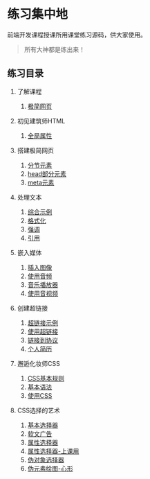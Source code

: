 # 练习集中地
前端开发课程授课所用课堂练习源码，供大家使用。

> 所有大神都是练出来！

## 练习目录

1. 了解课程
	1. [极简网页](//zptcsoft.github.io/h/01/index.html)
2. 初见建筑师HTML
	1. [全局属性](//zptcsoft.github.io/h/02/global%20attributes.html)
3. 搭建极简网页
   1. [分节元素](//zptcsoft.github.io/h/03/blog.html)
   2. [head部分元素](//zptcsoft.github.io/h/03/test.html)
   3. [meta元素](//zptcsoft.github.io/h/03/meta.html)
4. 处理文本
   1. [综合示例](//zptcsoft.github.io/h/04/test.html)
   3. [格式化](//zptcsoft.github.io/h/04/format.html)
   4. [强调](//zptcsoft.github.io/h/04/em.html)
   5. [引用](//zptcsoft.github.io/h/04/cite.html)
5. 嵌入媒体
   1. [插入图像](//zptcsoft.github.io/h/05/img.html)
   2. [使用音频](//zptcsoft.github.io/h/05/audio.html)
   2. [音乐播放器](//zptcsoft.github.io/h/05/audio2.html)
   3. [使用音视频](//zptcsoft.github.io/h/05/samp.html)
6. 创建超链接
   1. [超链接示例](//zptcsoft.github.io/h/06/01.html)
   2. [使用超链接](//zptcsoft.github.io/h/06/02.html)
   3. [链接到协议](//zptcsoft.github.io/h/06/mobile.html)
   4. [个人简历](//zptcsoft.github.io/h/06/person.html)

7. 邂逅化妆师CSS
   1. [CSS基本规则](//zptcsoft.github.io/h/07/rule.html)
   2. [基本语法](//zptcsoft.github.io/h/07/samp.html)
   3. [使用CSS](//zptcsoft.github.io/h/07/use.html)
8. CSS选择的艺术
   1. [基本选择器](//zptcsoft.github.io/h/08/simple.html)
   2. [软文广告](//zptcsoft.github.io/h/08/ad.html)
   3. [属性选择器](//zptcsoft.github.io/h/08/attr.html)
   4. [属性选择器-上课用](//zptcsoft.github.io/h/08/test.html)
   5. [伪对象选择器](//zptcsoft.github.io/h/08/pseudo_object.html)
   6. [伪元素绘图-心形](//zptcsoft.github.io/h/08/heart.html)
